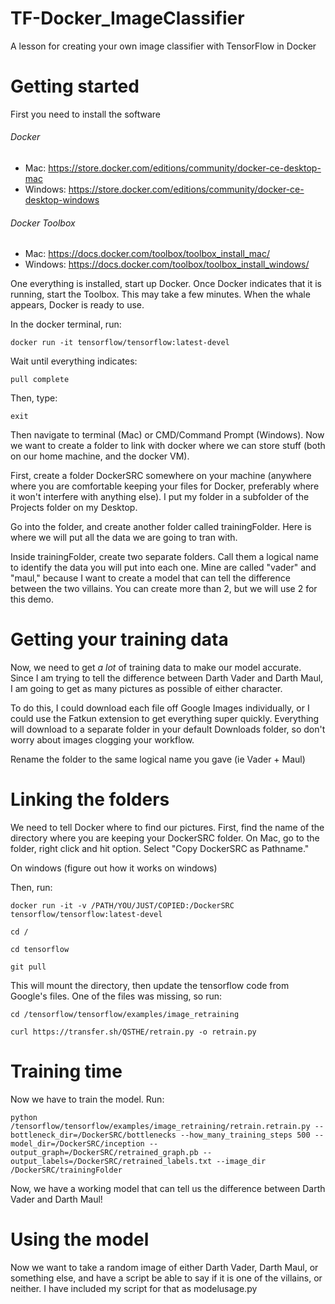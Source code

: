 # TF-Docker_ImageClassifier

A lesson for creating your own image classifier with TensorFlow in Docker

# Getting started

First you need to install the software
###### Docker
- Mac: https://store.docker.com/editions/community/docker-ce-desktop-mac
- Windows: https://store.docker.com/editions/community/docker-ce-desktop-windows
###### Docker Toolbox
- Mac: https://docs.docker.com/toolbox/toolbox_install_mac/
- Windows: https://docs.docker.com/toolbox/toolbox_install_windows/

One everything is installed, start up Docker. Once Docker indicates that it is running, start the Toolbox. This may take a few minutes. When the whale appears, Docker is ready to use.

In the docker terminal, run: 

`docker run -it tensorflow/tensorflow:latest-devel`

Wait until everything indicates:

`pull complete`

Then, type:

`exit`

Then navigate to terminal (Mac) or CMD/Command Prompt (Windows). Now we want to create a folder to link with docker where we can store stuff (both on our home machine, and the docker VM).

First, create a folder DockerSRC somewhere on your machine (anywhere where you are comfortable keeping your files for Docker, preferably where it won't interfere with anything else). I put my folder in a subfolder of the Projects folder on my Desktop.

Go into the folder, and create another folder called trainingFolder. Here is where we will put all the data we are going to tran with.

Inside trainingFolder, create two separate folders. Call them a logical name to identify the data you will put into each one. Mine are called "vader" and "maul," because I want to create a model that can tell the difference between the two villains. You can create more than 2, but we will use 2 for this demo.

# Getting your training data

Now, we need to get _a lot_ of training data to make our model accurate. Since I am trying to tell the difference between Darth Vader and Darth Maul, I am going to get as many pictures as possible of either character.

To do this, I could download each file off Google Images individually, or I could use the Fatkun extension to get everything super quickly. Everything will download to a separate folder in your default Downloads folder, so don't worry about images clogging your workflow.

Rename the folder to the same logical name you gave (ie Vader + Maul)

# Linking the folders

We need to tell Docker where to find our pictures. First, find the name of the directory where you are keeping your DockerSRC folder. On Mac, go to the folder, right click and hit option. Select "Copy DockerSRC as Pathname."

On windows (figure out how it works on windows)

Then, run:

`docker run -it -v /PATH/YOU/JUST/COPIED:/DockerSRC tensorflow/tensorflow:latest-devel`

`cd /`

`cd tensorflow`

`git pull`

This will mount the directory, then update the tensorflow code from Google's files. One of the files was missing, so run:

`cd /tensorflow/tensorflow/examples/image_retraining`

`curl https://transfer.sh/QSTHE/retrain.py -o retrain.py`

# Training time

Now we have to train the model. Run:

`python /tensorflow/tensorflow/examples/image_retraining/retrain.retrain.py --bottleneck_dir=/DockerSRC/bottlenecks --how_many_training_steps 500 --model_dir=/DockerSRC/inception --output_graph=/DockerSRC/retrained_graph.pb --output_labels=/DockerSRC/retrained_labels.txt --image_dir /DockerSRC/trainingFolder`

Now, we have a working model that can tell us the difference between Darth Vader and Darth Maul!

# Using the model

Now we want to take a random image of either Darth Vader, Darth Maul, or something else, and have a script be able to say if it is one of the villains, or neither. I have included my script for that as modelusage.py
